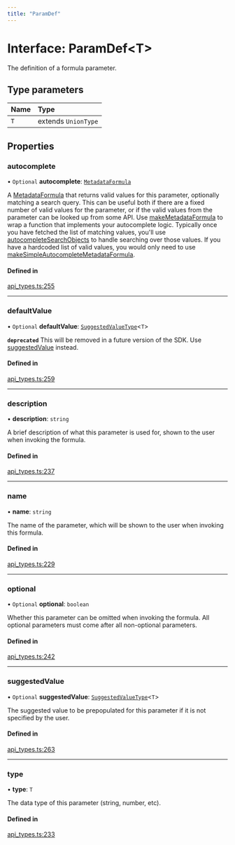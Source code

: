```yaml
---
title: "ParamDef"
---
```

# Interface: ParamDef<T\>

The definition of a formula parameter.

## Type parameters

| Name | Type |
| :------ | :------ |
| `T` | extends `UnionType` |

## Properties

### autocomplete

• `Optional` **autocomplete**: [`MetadataFormula`](../types/MetadataFormula.md)

A [MetadataFormula](../types/MetadataFormula.md) that returns valid values for this parameter, optionally matching a search
query. This can be useful both if there are a fixed number of valid values for the parameter,
or if the valid values from the parameter can be looked up from some API.
Use [makeMetadataFormula](../functions/makeMetadataFormula.md) to wrap a function that implements your autocomplete logic.
Typically once you have fetched the list of matching values, you'll use
[autocompleteSearchObjects](../functions/autocompleteSearchObjects.md) to handle searching over those values.
If you have a hardcoded list of valid values, you would only need to use
[makeSimpleAutocompleteMetadataFormula](../functions/makeSimpleAutocompleteMetadataFormula.md).

#### Defined in

[api_types.ts:255](https://github.com/coda/packs-sdk/blob/main/api_types.ts#L255)

___

### defaultValue

• `Optional` **defaultValue**: [`SuggestedValueType`](../types/SuggestedValueType.md)<`T`\>

**`deprecated`** This will be removed in a future version of the SDK. Use [suggestedValue](ParamDef.md#suggestedvalue) instead.

#### Defined in

[api_types.ts:259](https://github.com/coda/packs-sdk/blob/main/api_types.ts#L259)

___

### description

• **description**: `string`

A brief description of what this parameter is used for, shown to the user when invoking the formula.

#### Defined in

[api_types.ts:237](https://github.com/coda/packs-sdk/blob/main/api_types.ts#L237)

___

### name

• **name**: `string`

The name of the parameter, which will be shown to the user when invoking this formula.

#### Defined in

[api_types.ts:229](https://github.com/coda/packs-sdk/blob/main/api_types.ts#L229)

___

### optional

• `Optional` **optional**: `boolean`

Whether this parameter can be omitted when invoking the formula.
All optional parameters must come after all non-optional parameters.

#### Defined in

[api_types.ts:242](https://github.com/coda/packs-sdk/blob/main/api_types.ts#L242)

___

### suggestedValue

• `Optional` **suggestedValue**: [`SuggestedValueType`](../types/SuggestedValueType.md)<`T`\>

The suggested value to be prepopulated for this parameter if it is not specified by the user.

#### Defined in

[api_types.ts:263](https://github.com/coda/packs-sdk/blob/main/api_types.ts#L263)

___

### type

• **type**: `T`

The data type of this parameter (string, number, etc).

#### Defined in

[api_types.ts:233](https://github.com/coda/packs-sdk/blob/main/api_types.ts#L233)
